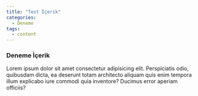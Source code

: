 ```yaml
---
title: "Test İçerik"
categories:
  - Deneme
tags:
  - content
---
```


### Deneme İçerik

Lorem ipsum dolor sit amet consectetur adipisicing elit. Perspiciatis odio, quibusdam dicta, ea deserunt totam architecto aliquam quis enim tempora illum explicabo iure commodi quia inventore? Ducimus error aperiam officiis?
